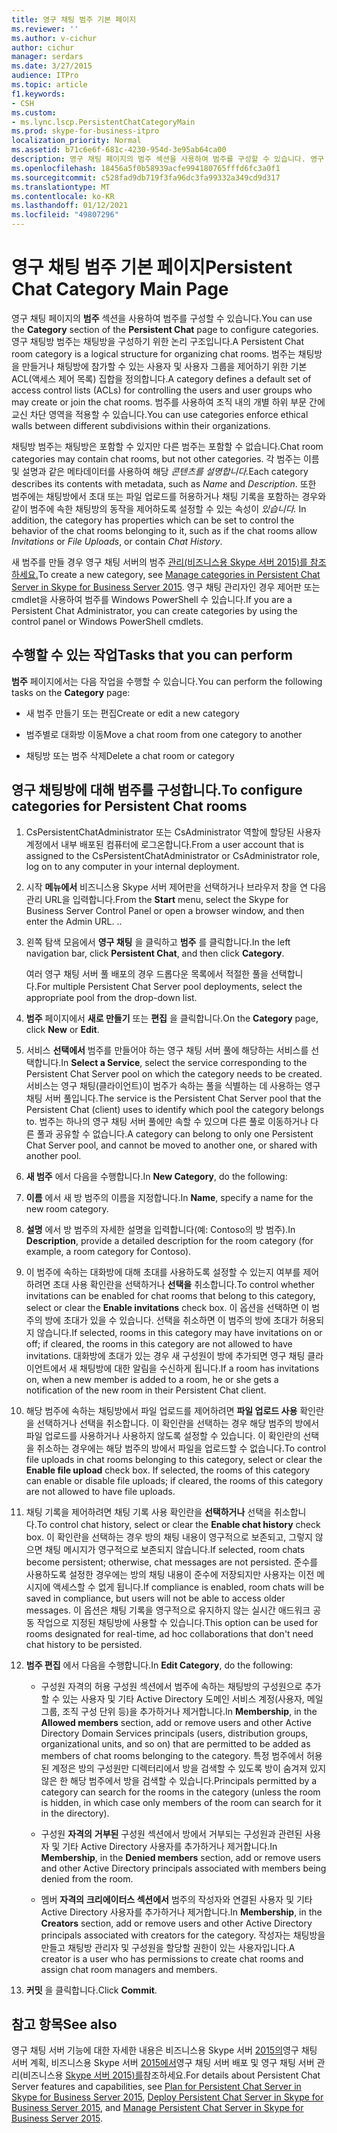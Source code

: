```yaml
---
title: 영구 채팅 범주 기본 페이지
ms.reviewer: ''
ms.author: v-cichur
author: cichur
manager: serdars
ms.date: 3/27/2015
audience: ITPro
ms.topic: article
f1.keywords:
- CSH
ms.custom:
- ms.lync.lscp.PersistentChatCategoryMain
ms.prod: skype-for-business-itpro
localization_priority: Normal
ms.assetid: b71c6e6f-681c-4230-954d-3e95ab64ca00
description: 영구 채팅 페이지의 범주 섹션을 사용하여 범주를 구성할 수 있습니다. 영구 채팅방 범주는 채팅방을 구성하기 위한 논리 구조입니다. 범주는 채팅방을 만들거나 채팅방에 참가할 수 있는 사용자 및 사용자 그룹을 제어하기 위한 기본 ACL(액세스 제어 목록) 집합을 정의합니다. 범주를 사용하여 조직 내의 개별 하위 부문 간에 교신 차단 영역을 적용할 수 있습니다.
ms.openlocfilehash: 18456a5f0b58939acfe994180765fffd6fc3a0f1
ms.sourcegitcommit: c528fad9db719f3fa96dc3fa99332a349cd9d317
ms.translationtype: MT
ms.contentlocale: ko-KR
ms.lasthandoff: 01/12/2021
ms.locfileid: "49807296"
---
```

# <a name="persistent-chat-category-main-page"></a><span data-ttu-id="e6955-106">영구 채팅 범주 기본 페이지</span><span class="sxs-lookup"><span data-stu-id="e6955-106">Persistent Chat Category Main Page</span></span>
 
<span data-ttu-id="e6955-107">영구 채팅 페이지의 **범주**  섹션을 사용하여 범주를 구성할 수 있습니다.</span><span class="sxs-lookup"><span data-stu-id="e6955-107">You can use the **Category** section of the **Persistent Chat** page to configure categories.</span></span> <span data-ttu-id="e6955-108">영구 채팅방 범주는 채팅방을 구성하기 위한 논리 구조입니다.</span><span class="sxs-lookup"><span data-stu-id="e6955-108">A Persistent Chat room category is a logical structure for organizing chat rooms.</span></span> <span data-ttu-id="e6955-109">범주는 채팅방을 만들거나 채팅방에 참가할 수 있는 사용자 및 사용자 그룹을 제어하기 위한 기본 ACL(액세스 제어 목록) 집합을 정의합니다.</span><span class="sxs-lookup"><span data-stu-id="e6955-109">A category defines a default set of access control lists (ACLs) for controlling the users and user groups who may create or join the chat rooms.</span></span> <span data-ttu-id="e6955-110">범주를 사용하여 조직 내의 개별 하위 부문 간에 교신 차단 영역을 적용할 수 있습니다.</span><span class="sxs-lookup"><span data-stu-id="e6955-110">You can use categories enforce ethical walls between different subdivisions within their organizations.</span></span>
  
<span data-ttu-id="e6955-111">채팅방 범주는 채팅방은 포함할 수 있지만 다른 범주는 포함할 수 없습니다.</span><span class="sxs-lookup"><span data-stu-id="e6955-111">Chat room categories may contain chat rooms, but not other categories.</span></span> <span data-ttu-id="e6955-112">각 범주는 이름 및 설명과 같은 메타데이터를 사용하여 해당 _콘텐츠를_ _설명합니다._</span><span class="sxs-lookup"><span data-stu-id="e6955-112">Each category describes its contents with metadata, such as  _Name_ and _Description_.</span></span> <span data-ttu-id="e6955-113">또한 범주에는 채팅방에서 초대 또는 파일 업로드를 허용하거나 채팅 기록을 포함하는 경우와  같이 범주에 속한 채팅방의 동작을 제어하도록 설정할 수 있는 속성이 _있습니다._ </span><span class="sxs-lookup"><span data-stu-id="e6955-113">In addition, the category has properties which can be set to control the behavior of the chat rooms belonging to it, such as if the chat rooms allow  _Invitations_ or _File Uploads_, or contain  _Chat History_.</span></span>
  
<span data-ttu-id="e6955-114">새 범주를 만들 경우 영구 채팅 서버의 범주 [관리(비즈니스용 Skype 서버 2015)를 참조하세요.](../../manage/persistent-chat/categories.md)</span><span class="sxs-lookup"><span data-stu-id="e6955-114">To create a new category, see [Manage categories in Persistent Chat Server in Skype for Business Server 2015](../../manage/persistent-chat/categories.md).</span></span> <span data-ttu-id="e6955-115">영구 채팅 관리자인 경우 제어판 또는 cmdlet을 사용하여 범주를 Windows PowerShell 수 있습니다.</span><span class="sxs-lookup"><span data-stu-id="e6955-115">If you are a Persistent Chat Administrator, you can create categories by using the control panel or Windows PowerShell cmdlets.</span></span>
  
## <a name="tasks-that-you-can-perform"></a><span data-ttu-id="e6955-116">수행할 수 있는 작업</span><span class="sxs-lookup"><span data-stu-id="e6955-116">Tasks that you can perform</span></span>

<span data-ttu-id="e6955-117">**범주** 페이지에서는 다음 작업을 수행할 수 있습니다.</span><span class="sxs-lookup"><span data-stu-id="e6955-117">You can perform the following tasks on the **Category** page:</span></span>
  
- <span data-ttu-id="e6955-118">새 범주 만들기 또는 편집</span><span class="sxs-lookup"><span data-stu-id="e6955-118">Create or edit a new category</span></span>
    
- <span data-ttu-id="e6955-119">범주별로 대화방 이동</span><span class="sxs-lookup"><span data-stu-id="e6955-119">Move a chat room from one category to another</span></span>
    
- <span data-ttu-id="e6955-120">채팅방 또는 범주 삭제</span><span class="sxs-lookup"><span data-stu-id="e6955-120">Delete a chat room or category</span></span>
    
## <a name="to-configure-categories-for-persistent-chat-rooms"></a><span data-ttu-id="e6955-121">영구 채팅방에 대해 범주를 구성합니다.</span><span class="sxs-lookup"><span data-stu-id="e6955-121">To configure categories for Persistent Chat rooms</span></span>

1. <span data-ttu-id="e6955-122">CsPersistentChatAdministrator 또는 CsAdministrator 역할에 할당된 사용자 계정에서 내부 배포된 컴퓨터에 로그온합니다.</span><span class="sxs-lookup"><span data-stu-id="e6955-122">From a user account that is assigned to the CsPersistentChatAdministrator or CsAdministrator role, log on to any computer in your internal deployment.</span></span>
    
2. <span data-ttu-id="e6955-123">시작 **메뉴에서** 비즈니스용 Skype 서버 제어판을 선택하거나 브라우저 창을 연 다음 관리 URL을 입력합니다.</span><span class="sxs-lookup"><span data-stu-id="e6955-123">From the **Start** menu, select the Skype for Business Server Control Panel or open a browser window, and then enter the Admin URL.</span></span> <span data-ttu-id="e6955-124">.</span><span class="sxs-lookup"><span data-stu-id="e6955-124">.</span></span>
    
3. <span data-ttu-id="e6955-125">왼쪽 탐색 모음에서 **영구 채팅** 을 클릭하고 **범주** 를 클릭합니다.</span><span class="sxs-lookup"><span data-stu-id="e6955-125">In the left navigation bar, click **Persistent Chat**, and then click **Category**.</span></span>
    
    <span data-ttu-id="e6955-126">여러 영구 채팅 서버 풀 배포의 경우 드롭다운 목록에서 적절한 풀을 선택합니다.</span><span class="sxs-lookup"><span data-stu-id="e6955-126">For multiple Persistent Chat Server pool deployments, select the appropriate pool from the drop-down list.</span></span>
    
4. <span data-ttu-id="e6955-127">**범주** 페이지에서 **새로 만들기** 또는 **편집** 을 클릭합니다.</span><span class="sxs-lookup"><span data-stu-id="e6955-127">On the **Category** page, click **New** or **Edit**.</span></span>
    
5. <span data-ttu-id="e6955-128">서비스 **선택에서** 범주를 만들어야 하는 영구 채팅 서버 풀에 해당하는 서비스를 선택합니다.</span><span class="sxs-lookup"><span data-stu-id="e6955-128">In **Select a Service**, select the service corresponding to the Persistent Chat Server pool on which the category needs to be created.</span></span> <span data-ttu-id="e6955-129">서비스는 영구 채팅(클라이언트)이 범주가 속하는 풀을 식별하는 데 사용하는 영구 채팅 서버 풀입니다.</span><span class="sxs-lookup"><span data-stu-id="e6955-129">The service is the Persistent Chat Server pool that the Persistent Chat (client) uses to identify which pool the category belongs to.</span></span> <span data-ttu-id="e6955-130">범주는 하나의 영구 채팅 서버 풀에만 속할 수 있으며 다른 풀로 이동하거나 다른 풀과 공유할 수 없습니다.</span><span class="sxs-lookup"><span data-stu-id="e6955-130">A category can belong to only one Persistent Chat Server pool, and cannot be moved to another one, or shared with another pool.</span></span>
    
6. <span data-ttu-id="e6955-131">**새 범주** 에서 다음을 수행합니다.</span><span class="sxs-lookup"><span data-stu-id="e6955-131">In **New Category**, do the following:</span></span>
    
7. <span data-ttu-id="e6955-132">**이름** 에서 새 방 범주의 이름을 지정합니다.</span><span class="sxs-lookup"><span data-stu-id="e6955-132">In **Name**, specify a name for the new room category.</span></span>
    
8. <span data-ttu-id="e6955-133">**설명** 에서 방 범주의 자세한 설명을 입력합니다(예: Contoso의 방 범주).</span><span class="sxs-lookup"><span data-stu-id="e6955-133">In **Description**, provide a detailed description for the room category (for example, a room category for Contoso).</span></span>
    
9. <span data-ttu-id="e6955-134">이 범주에 속하는 대화방에 대해 초대를 사용하도록 설정할 수 있는지 여부를 제어하려면 초대 사용 확인란을 선택하거나 **선택을** 취소합니다.</span><span class="sxs-lookup"><span data-stu-id="e6955-134">To control whether invitations can be enabled for chat rooms that belong to this category, select or clear the **Enable invitations** check box.</span></span> <span data-ttu-id="e6955-135">이 옵션을 선택하면 이 범주의 방에 초대가 있을 수 있습니다. 선택을 취소하면 이 범주의 방에 초대가 허용되지 않습니다.</span><span class="sxs-lookup"><span data-stu-id="e6955-135">If selected, rooms in this category may have invitations on or off; if cleared, the rooms in this category are not allowed to have invitations.</span></span> <span data-ttu-id="e6955-136">대화방에 초대가 있는 경우 새 구성원이 방에 추가되면 영구 채팅 클라이언트에서 새 채팅방에 대한 알림을 수신하게 됩니다.</span><span class="sxs-lookup"><span data-stu-id="e6955-136">If a room has invitations on, when a new member is added to a room, he or she gets a notification of the new room in their Persistent Chat client.</span></span>
    
10. <span data-ttu-id="e6955-p108">해당 범주에 속하는 채팅방에서 파일 업로드를 제어하려면 **파일 업로드 사용** 확인란을 선택하거나 선택을 취소합니다. 이 확인란을 선택하는 경우 해당 범주의 방에서 파일 업로드를 사용하거나 사용하지 않도록 설정할 수 있습니다. 이 확인란의 선택을 취소하는 경우에는 해당 범주의 방에서 파일을 업로드할 수 없습니다.</span><span class="sxs-lookup"><span data-stu-id="e6955-p108">To control file uploads in chat rooms belonging to this category, select or clear the **Enable file upload** check box. If selected, the rooms of this category can enable or disable file uploads; if cleared, the rooms of this category are not allowed to have file uploads.</span></span>
    
11. <span data-ttu-id="e6955-139">채팅 기록을 제어하려면 채팅 기록 사용 확인란을 **선택하거나** 선택을 취소합니다.</span><span class="sxs-lookup"><span data-stu-id="e6955-139">To control chat history, select or clear the **Enable chat history** check box.</span></span> <span data-ttu-id="e6955-140">이 확인란을 선택하는 경우 방의 채팅 내용이 영구적으로 보존되고, 그렇지 않으면 채팅 메시지가 영구적으로 보존되지 않습니다.</span><span class="sxs-lookup"><span data-stu-id="e6955-140">If selected, room chats become persistent; otherwise, chat messages are not persisted.</span></span> <span data-ttu-id="e6955-141">준수를 사용하도록 설정한 경우에는 방의 채팅 내용이 준수에 저장되지만 사용자는 이전 메시지에 액세스할 수 없게 됩니다.</span><span class="sxs-lookup"><span data-stu-id="e6955-141">If compliance is enabled, room chats will be saved in compliance, but users will not be able to access older messages.</span></span> <span data-ttu-id="e6955-142">이 옵션은 채팅 기록을 영구적으로 유지하지 않는 실시간 애드워크 공동 작업으로 지정된 채팅방에 사용할 수 있습니다.</span><span class="sxs-lookup"><span data-stu-id="e6955-142">This option can be used for rooms designated for real-time, ad hoc collaborations that don't need chat history to be persisted.</span></span>
    
12. <span data-ttu-id="e6955-143">**범주 편집** 에서 다음을 수행합니다.</span><span class="sxs-lookup"><span data-stu-id="e6955-143">In **Edit Category**, do the following:</span></span>
    
    - <span data-ttu-id="e6955-144">구성원 자격의  허용 구성원 섹션에서 범주에 속하는 채팅방의 구성원으로 추가할 수 있는 사용자 및 기타 Active Directory 도메인 서비스 계정(사용자, 메일 그룹, 조직 구성 단위 등)을 추가하거나 제거합니다.</span><span class="sxs-lookup"><span data-stu-id="e6955-144">In **Membership**, in the **Allowed members** section, add or remove users and other Active Directory Domain Services principals (users, distribution groups, organizational units, and so on) that are permitted to be added as members of chat rooms belonging to the category.</span></span> <span data-ttu-id="e6955-145">특정 범주에서 허용된 계정은 방의 구성원만 디렉터리에서 방을 검색할 수 있도록 방이 숨겨져 있지 않은 한 해당 범주에서 방을 검색할 수 있습니다.</span><span class="sxs-lookup"><span data-stu-id="e6955-145">Principals permitted by a category can search for the rooms in the category (unless the room is hidden, in which case only members of the room can search for it in the directory).</span></span>
    
    - <span data-ttu-id="e6955-146">구성원 **자격의** **거부된** 구성원 섹션에서 방에서 거부되는 구성원과 관련된 사용자 및 기타 Active Directory 사용자를 추가하거나 제거합니다.</span><span class="sxs-lookup"><span data-stu-id="e6955-146">In **Membership**, in the **Denied members** section, add or remove users and other Active Directory principals associated with members being denied from the room.</span></span>
    
    - <span data-ttu-id="e6955-147">멤버 **자격의** **크리에이터스 섹션에서** 범주의 작성자와 연결된 사용자 및 기타 Active Directory 사용자를 추가하거나 제거합니다.</span><span class="sxs-lookup"><span data-stu-id="e6955-147">In **Membership**, in the **Creators** section, add or remove users and other Active Directory principals associated with creators for the category.</span></span> <span data-ttu-id="e6955-148">작성자는 채팅방을 만들고 채팅방 관리자 및 구성원을 할당할 권한이 있는 사용자입니다.</span><span class="sxs-lookup"><span data-stu-id="e6955-148">A creator is a user who has permissions to create chat rooms and assign chat room managers and members.</span></span>
    
13. <span data-ttu-id="e6955-149">**커밋** 을 클릭합니다.</span><span class="sxs-lookup"><span data-stu-id="e6955-149">Click **Commit**.</span></span>
    
## <a name="see-also"></a><span data-ttu-id="e6955-150">참고 항목</span><span class="sxs-lookup"><span data-stu-id="e6955-150">See also</span></span>

<span data-ttu-id="e6955-151">영구 채팅 서버 기능에 대한 자세한 내용은 비즈니스용 Skype 서버 [2015의](../../plan-your-deployment/persistent-chat-server/persistent-chat-server.md)영구 채팅 서버 계획, 비즈니스용 Skype 서버 [2015에서](../../deploy/deploy-persistent-chat-server/deploy-persistent-chat-server.md)영구 채팅 서버 배포 및 영구 채팅 서버 관리(비즈니스용 [Skype 서버 2015)를](../../manage/persistent-chat/persistent-chat.md)참조하세요.</span><span class="sxs-lookup"><span data-stu-id="e6955-151">For details about Persistent Chat Server features and capabilities, see [Plan for Persistent Chat Server in Skype for Business Server 2015](../../plan-your-deployment/persistent-chat-server/persistent-chat-server.md), [Deploy Persistent Chat Server in Skype for Business Server 2015](../../deploy/deploy-persistent-chat-server/deploy-persistent-chat-server.md), and [Manage Persistent Chat Server in Skype for Business Server 2015](../../manage/persistent-chat/persistent-chat.md).</span></span>
  

